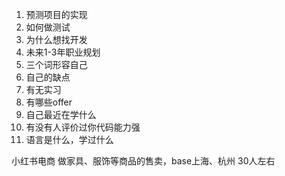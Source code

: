 1. 预测项目的实现
2. 如何做测试
3. 为什么想找开发
4. 未来1-3年职业规划
5. 三个词形容自己
6. 自己的缺点
7. 有无实习
8. 有哪些offer
9. 自己最近在学什么
10. 有没有人评价过你代码能力强
11. 语言是什么，学过什么


小红书电商 做家具、服饰等商品的售卖，base上海、杭州 30人左右
